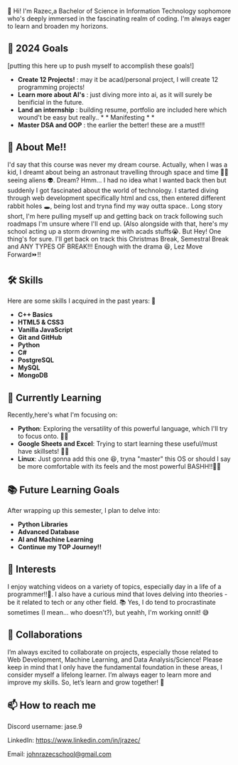 👋 Hi! I'm Razec,a Bachelor of Science in Information Technology sophomore who's deeply immersed in the fascinating realm of coding. I'm always eager to learn and broaden my horizons.

## 🌱 2024 Goals
[putting this here up to push myself to accomplish these goals!]
- **Create 12 Projects!** :  may it be acad/personal project, I will create 12 programming projects!
- **Learn more about AI's** : just diving more into ai, as it will surely be benificial in the future.
- **Land an internship** : building resume, portfolio are included here which wound't be easy but really.. * * Manifesting * *
- **Master DSA and OOP** : the earlier the better! these are a must!!!

## 🧒 About Me!!
I'd say that this course was never my dream course. Actually, when I was a kid, I dreamt about being an astronaut travelling through space and time 🌌🚀 seeing aliens 👽. Dream? Hmm... I had no idea what I wanted back then but suddenly I got fascinated about the world of technology. I started diving through web development specifically html and css, then entered different rabbit holes 🕳️, being lost and tryna find my way outta space.. Long story short, I'm here pulling myself up and getting back on track following such roadmaps I'm unsure where I'll end up. (Also alongside with that, here's my school acting up a storm drowning me with acads stuffs😭. But Hey! One thing's for sure. I'll get back on track this Christmas Break, Semestral Break and ANY TYPES OF BREAK!!! Enough with the drama 😆, Lez Move Forward⏩!!


## 🛠 Skills
Here are some skills I acquired in the past years: 🔭
- **C++ Basics**
- **HTML5 & CSS3**
- **Vanilla JavaScript**
- **Git and GitHub**
- **Python**
- **C#**
- **PostgreSQL**
- **MySQL**
- **MongoDB**

## 🌱 Currently Learning
Recently,here's what I'm focusing on:

- **Python**: Exploring the versatility of this powerful language, which I'll try to focus onto. 🧑‍💻
- **Google Sheets and Excel**: Trying to start learning these useful/must have skillsets! 🧑‍💻
- **Linux**: Just gonna add this one 😆, tryna "master" this OS or should I say be more comfortable with its feels and the most powerful BASHH!!🧑‍💻

## 📚 Future Learning Goals
After wrapping up this semester, I plan to delve into:

- **Python Libraries**
- **Advanced Database**
- **AI and Machine Learning**
- **Continue my TOP Journey!!**

## 🎯 Interests
I enjoy watching videos on a variety of topics, especially day in a life of a programmer!!🎥. I also have a curious mind that loves delving into theories - be it related to tech or any other field. 📚
Yes, I do tend to procrastinate sometimes (I mean... who doesn't?), but yeahh, I'm working onnit! 😅

## 👯 Collaborations
I’m always excited to collaborate on projects, especially those related to Web Development, Machine Learning, and Data Analysis/Science!
Please keep in mind that I only have the fundamental foundation in these areas, I consider myself a lifelong learner. I’m always eager to learn more and improve my skills. So, let’s learn and grow together! 🚀

## 📫 How to reach me
Discord username: jase.9

LinkedIn: https://www.linkedin.com/in/jrazec/

Email: johnrazecschool@gmail.com

